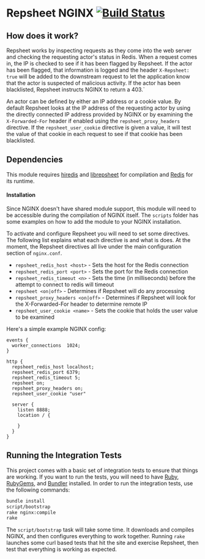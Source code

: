 # Repsheet NGINX [![Build Status](https://secure.travis-ci.org/repsheet/repsheet-nginx.png)](http://travis-ci.org/repsheet/repsheet-nginx?branch=master)

## How does it work?

Repsheet works by inspecting requests as they come into the web server
and checking the requesting actor's status in Redis. When a request
comes in, the IP is checked to see if it has been flagged by
Repsheet. If the actor has been flagged, that information is logged
and the header `X-Repsheet: true` will be added to the downstream
request to let the application know that the actor is suspected of
malicious activity. If the actor has been blacklisted, Repsheet
instructs NGINX to return a 403.`

An actor can be defined by either an IP address or a cookie value. By
default Repsheet looks at the IP address of the requesting actor by
using the directly connected IP address provided by NGINX or by
examining the `X-Forwarded-For` header if enabled using the
`repsheet_proxy_headers` directive. If the `repsheet_user_cookie`
directive is given a value, it will test the value of that cookie in
each request to see if that cookie has been blacklisted.

## Dependencies

This module requires [hiredis](https://github.com/redis/hiredis) and
[librepsheet](https://github.com/repsheet/librepsheet) for compilation
and [Redis](http://redis.io) for its runtime.

#### Installation

Since NGINX doesn't have shared module support, this module will need
to be accessible during the compilation of NGINX itself. The `scripts`
folder has some examples on how to add the module to your NGINX
installation.

To activate and configure Repsheet you will need to set some
directives. The following list explains what each directive is and
what is does. At the moment, the Repsheet directives all live under
the main configuration section of `nginx.conf`.

* `repsheet_redis_host <host>` - Sets the host for the Redis connection
* `repsheet_redis_port <port>` - Sets the port for the Redis connection
* `repsheet_redis_timeout <n>` - Sets the time (in milliseconds) before the attempt to connect to redis will timeout
* `repsheet <on|off>` - Determines if Repsheet will do any processing
* `repsheet_proxy_headers <on|off>` - Determines if Repsheet will look for the X-Forwarded-For header to determine remote IP
* `repsheet_user_cookie <name>` - Sets the cookie that holds the user value to be examined

Here's a simple example NGINX config:

```
events {
  worker_connections  1024;
}

http {
  repsheet_redis_host localhost;
  repsheet_redis_port 6379;
  repsheet_redis_timeout 5;
  repsheet on;
  repsheet_proxy_headers on;
  repsheet_user_cookie "user"

  server {
    listen 8888;
    location / {

    }
  }
}
```

## Running the Integration Tests

This project comes with a basic set of integration tests to ensure
that things are working. If you want to run the tests, you will need
to have [Ruby](http://www.ruby-lang.org/en/),
[RubyGems](http://rubygems.org/), and [Bundler](http://bundler.io/)
installed. In order to run the integration tests, use the following
commands:

```sh
bundle install
script/bootstrap
rake nginx:compile
rake
```

The `script/bootstrap` task will take some time. It downloads and
compiles NGINX, and then configures everything to work
together. Running `rake` launches some curl based tests that hit the
site and exercise Repsheet, then test that everything is working as
expected.
